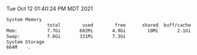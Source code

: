 Tue Oct 12 01:40:24 PM MDT 2021
```bash
System Memory
               total        used        free      shared  buff/cache   available
Mem:           7.7Gi       682Mi       4.9Gi        10Mi       2.1Gi       6.7Gi
Swap:          7.6Gi       331Mi       7.3Gi
System Storage
664M	.
```
